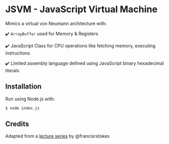 # JSVM - JavaScript Virtual Machine

Mimics a virtual von Neumann architecture with:

:heavy_check_mark: `ArrayBuffer` used for Memory & Registers

:heavy_check_mark: JavaScript Class for CPU operations like fetching memory, executing instructions

:heavy_check_mark: Limited assembly language defined using JavaScript binary hexadecimal literals

## Installation

Run using Node.js with:

```bash
$ node index.js
```

## Credits

Adapted from a [lecture series](https://www.youtube.com/watch?v=fTBwD3sb5mw&list=PLP29wDx6QmW5DdwpdwHCRJsEubS5NrQ9b&index=1) by @francisrstokes
